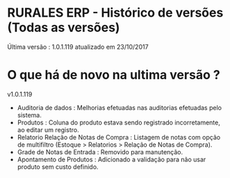 # RURALES ERP -  Histórico de versões (Todas as versões)

Última versão : 1.0.1.119 atualizado em 23/10/2017

# O que há de novo na ultima versão ?

v1.0.1.119
* Auditoria de dados : Melhorias efetuadas nas auditorias efetuadas pelo sistema.
* Produtos : Coluna do produto estava sendo registrado incorretamente, ao editar um registro.
* Relatorio Relação de Notas de Compra : Listagem de notas com opção de multifiltro (Estoque > Relatorios > Relação de Notas de Compra).
* Grade de Notas de Entrada : Removido para manutenção.
* Apontamento de Produtos : Adicionado a validação para não usar produto sem custo definido.

